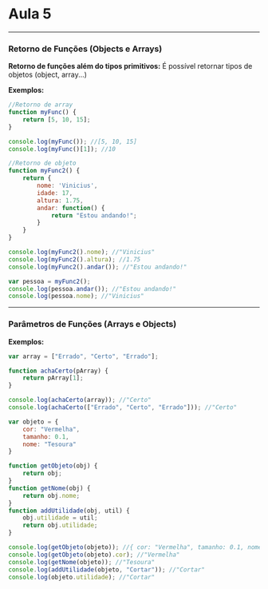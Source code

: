 # Aula 5

---
### Retorno de Funções (Objects e Arrays)
**Retorno de funções além do tipos primitivos:** É possível retornar tipos de objetos (object, array...)

**Exemplos:**
```javascript
//Retorno de array
function myFunc() {
    return [5, 10, 15];
}

console.log(myFunc()); //[5, 10, 15]
console.log(myFunc()[1]); //10
```

```javascript
//Retorno de objeto
function myFunc2() {
    return {
        nome: 'Vinicius',
        idade: 17,
        altura: 1.75,
        andar: function() {
            return "Estou andando!";
        }
    }
}

console.log(myFunc2().nome); //"Vinicius"
console.log(myFunc2().altura); //1.75
console.log(myFunc2().andar()); //"Estou andando!"

var pessoa = myFunc2();
console.log(pessoa.andar()); //"Estou andando!"
console.log(pessoa.nome); //"Vinicius"
```

---
### Parâmetros de Funções (Arrays e Objects)
**Exemplos:**
```javascript
var array = ["Errado", "Certo", "Errado"];

function achaCerto(pArray) {
    return pArray[1];
}

console.log(achaCerto(array)); //"Certo"
console.log(achaCerto(["Errado", "Certo", "Errado"])); //"Certo"
```

```javascript
var objeto = {
    cor: "Vermelha",
    tamanho: 0.1,
    nome: "Tesoura"
}

function getObjeto(obj) {
    return obj;
}
function getNome(obj) {
    return obj.nome;
}
function addUtilidade(obj, util) {
    obj.utilidade = util;
    return obj.utilidade;
}

console.log(getObjeto(objeto)); //{ cor: "Vermelha", tamanho: 0.1, nome: "Tesoura" }
console.log(getObjeto(objeto).cor); //"Vermelha"
console.log(getNome(objeto)); //"Tesoura"
console.log(addUtilidade(objeto, "Cortar")); //"Cortar"
console.log(objeto.utilidade); //"Cortar"
```
